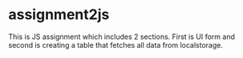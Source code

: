 # assignment2js
This is JS assignment which includes 2 sections.
First is UI form and second is creating a table that fetches all data from localstorage.
